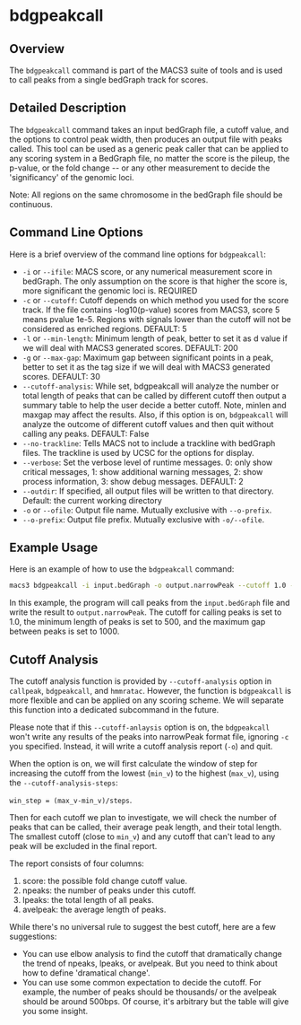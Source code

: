 # bdgpeakcall

## Overview
The `bdgpeakcall` command is part of the MACS3 suite of tools and is
used to call peaks from a single bedGraph track for scores.

## Detailed Description
The `bdgpeakcall` command takes an input bedGraph file, a cutoff
value, and the options to control peak width, then produces an output
file with peaks called. This tool can be used as a generic peak caller
that can be applied to any scoring system in a BedGraph file, no
matter the score is the pileup, the p-value, or the fold change -- or
any other measurement to decide the 'significancy' of the genomic
loci.

Note: All regions on the same chromosome in the bedGraph file should
be continuous.

## Command Line Options

Here is a brief overview of the command line options for `bdgpeakcall`:

- `-i` or `--ifile`: MACS score, or any numerical measurement score in
   bedGraph. The only assumption on the score is that higher the score
   is, more significant the genomic loci is. REQUIRED
- `-c` or `--cutoff`: Cutoff depends on which method you used for the
   score track. If the file contains -log10(p-value)  scores from
   MACS3, score 5 means pvalue 1e-5. Regions with signals lower than
   the cutoff will not be considered as enriched regions. DEFAULT: 5 
- `-l` or `--min-length`: Minimum length of peak, better to set it as
   d value if we will deal with MACS3 generated scores. DEFAULT: 200 
- `-g` or `--max-gap`: Maximum gap between significant points in a 
   peak, better to set it as the tag size if we will deal with MACS3
   generated scores. DEFAULT: 30 
- `--cutoff-analysis`: While set, bdgpeakcall will analyze the number
   or total length of peaks that can be called by different cutoff
   then output a summary table to help the user decide a better
   cutoff. Note, minlen and maxgap may affect the results. Also, if
   this option is on, `bdgpeakcall` will analyze the outcome of
   different cutoff values and then quit without calling any peaks.
   DEFAULT: False
- `--no-trackline`: Tells MACS not to include a trackline with
   bedGraph files. The trackline is used by UCSC for the options for
   display.  
- `--verbose`: Set the verbose level of runtime messages. 0: only show
   critical messages, 1: show additional warning messages, 2: show
   process information, 3: show debug messages. DEFAULT: 2
- `--outdir`: If specified, all output files will be written to that
   directory. Default: the current working directory 
- `-o` or `--ofile`: Output file name. Mutually exclusive with
   `--o-prefix`. 
- `--o-prefix`: Output file prefix. Mutually exclusive with
   `-o/--ofile`. 


## Example Usage

Here is an example of how to use the `bdgpeakcall` command:

```bash
macs3 bdgpeakcall -i input.bedGraph -o output.narrowPeak --cutoff 1.0 --minlen 500 --maxgap 1000
```

In this example, the program will call peaks from the `input.bedGraph`
file and write the result to `output.narrowPeak`. The cutoff for
calling peaks is set to 1.0, the minimum length of peaks is set to
500, and the maximum gap between peaks is set to 1000.

## Cutoff Analysis

The cutoff analysis function is provided by `--cutoff-analysis` option
in `callpeak`, `bdgpeakcall`, and `hmmratac`. However, the function is
`bdgpeakcall` is more flexible and can be applied on any scoring
scheme. We will separate this function into a dedicated subcommand in
the future.

Please note that if this `--cutoff-anlaysis` option is on, the
`bdgpeakcall` won't write any results of the peaks into narrowPeak
format file, ignoring `-c` you specified. Instead, it will write a
cutoff analysis report (`-o`) and quit.

When the option is on, we will first calculate the window of step for
increasing the cutoff from the lowest (`min_v`) to the highest
(`max_v`), using the `--cutoff-analysis-steps`:

`win_step = (max_v-min_v)/steps`. 

Then for each cutoff we plan to investigate, we will check the number
of peaks that can be called, their average peak length, and their
total length. The smallest cutoff (close to `min_v`) and any cutoff
that can't lead to any peak will be excluded in the final report.

The report consists of four columns:

1. score: the possible fold change cutoff value.
2. npeaks: the number of peaks under this cutoff.
3. lpeaks: the total length of all peaks.
4. avelpeak: the average length of peaks.

While there's no universal rule to suggest the best cutoff, here are a
few suggestions:

- You can use elbow analysis to find the cutoff that dramatically
   change the trend of npeaks, lpeaks, or avelpeak. But you need to
   think about how to define 'dramatical change'.
- You can use some common expectation to decide the cutoff. For
   example, the number of peaks should be thousands/ or the avelpeak
   should be around 500bps. Of course, it's arbitrary but the table
   will give you some insight.
